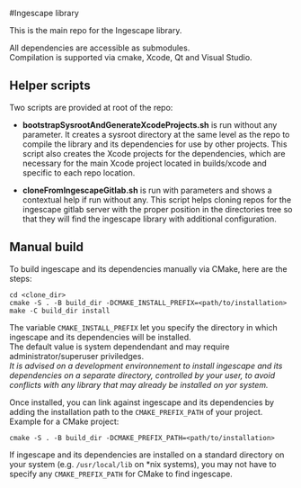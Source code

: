 #Ingescape library

This is the main repo for the Ingescape library.

All dependencies are accessible as submodules.  
Compilation is supported via cmake, Xcode, Qt and Visual Studio.

## Helper scripts
Two scripts are provided at root of the repo:

- **bootstrapSysrootAndGenerateXcodeProjects.sh** is run without any parameter. It creates a sysroot directory at the same level as the repo to compile the library and its dependencies for use by other projects. This script also creates the Xcode projects for the dependencies, which are necessary for the main Xcode project located in builds/xcode and specific to each repo location.

- **cloneFromIngescapeGitlab.sh** is run with parameters and shows a contextual help if run without any. This script helps cloning repos for the ingescape gitlab server with the proper position in the directories tree so that they will find the ingescape library with additional configuration.

## Manual build
To build ingescape and its dependencies manually via CMake, here are the steps:

```
cd <clone_dir>
cmake -S . -B build_dir -DCMAKE_INSTALL_PREFIX=<path/to/installation>
make -C build_dir install
```
The variable `CMAKE_INSTALL_PREFIX` let you specify the directory in which ingescape and its dependencies will be installed.  
The default value is system dependendant and may require administrator/superuser priviledges.  
*It is advised on a development environnement to install ingescape and its dependencies on a separate directory, controlled by your user, to avoid conflicts with any library that may already be installed on yor system.*

Once installed, you can link against ingescape and its dependencies by adding the installation path to the `CMAKE_PREFIX_PATH` of your project. Example for a CMake project:

```
cmake -S . -B build_dir -DCMAKE_PREFIX_PATH=<path/to/installation>
```
If ingescape and its dependencies are installed on a standard directory on your system (e.g. `/usr/local/lib` on \*nix systems), you may not have to specify any `CMAKE_PREFIX_PATH` for CMake to find ingescape.

